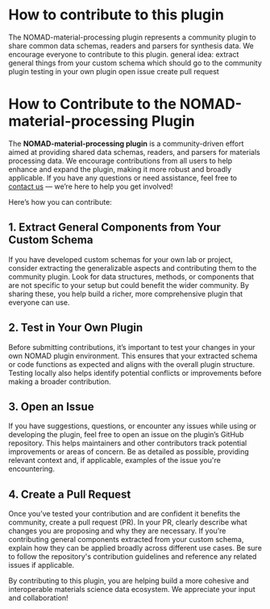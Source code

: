 # How to contribute to this plugin

The NOMAD-material-processing plugin represents a community plugin to share common data schemas, readers and parsers for synthesis data. We encourage everyone to contribute to this plugin.
    general idea: extract general things from your custom schema which should go to the community plugin
    testing in your own plugin
    open issue
    create pull request

# How to Contribute to the NOMAD-material-processing Plugin

The **NOMAD-material-processing plugin** is a community-driven effort aimed at providing shared data schemas, readers, and parsers for materials processing data. We encourage contributions from all users to help enhance and expand the plugin, making it more robust and broadly applicable. If you have any questions or need assistance, feel free to [contact us](../contact.md) — we’re here to help you get involved!

Here’s how you can contribute:

## 1. Extract General Components from Your Custom Schema

If you have developed custom schemas for your own lab or project, consider extracting the generalizable aspects and contributing them to the community plugin. Look for data structures, methods, or components that are not specific to your setup but could benefit the wider community. By sharing these, you help build a richer, more comprehensive plugin that everyone can use.

## 2. Test in Your Own Plugin

Before submitting contributions, it’s important to test your changes in your own NOMAD plugin environment. This ensures that your extracted schema or code functions as expected and aligns with the overall plugin structure. Testing locally also helps identify potential conflicts or improvements before making a broader contribution.

## 3. Open an Issue

If you have suggestions, questions, or encounter any issues while using or developing the plugin, feel free to open an issue on the plugin’s GitHub repository. This helps maintainers and other contributors track potential improvements or areas of concern. Be as detailed as possible, providing relevant context and, if applicable, examples of the issue you're encountering.

## 4. Create a Pull Request

Once you’ve tested your contribution and are confident it benefits the community, create a pull request (PR). In your PR, clearly describe what changes you are proposing and why they are necessary. If you’re contributing general components extracted from your custom schema, explain how they can be applied broadly across different use cases. Be sure to follow the repository's contribution guidelines and reference any related issues if applicable.

By contributing to this plugin, you are helping build a more cohesive and interoperable materials science data ecosystem. We appreciate your input and collaboration!

